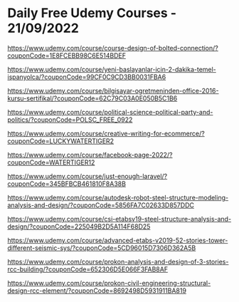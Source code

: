 # Daily Free Udemy Courses - 21/09/2022

https://www.udemy.com/course/course-design-of-bolted-connection/?couponCode=1E8FCEBB98C6E514BDEF
https://www.udemy.com/course/yeni-baslayanlar-icin-2-dakika-temel-ispanyolca/?couponCode=99CF0C9CD3BB0031FBA6
https://www.udemy.com/course/bilgisayar-ogretmeninden-office-2016-kursu-sertifikal/?couponCode=62C79C03A0E050B5C1B6
https://www.udemy.com/course/political-science-political-party-and-politics/?couponCode=POLSC_FREE_0922
https://www.udemy.com/course/creative-writing-for-ecommerce/?couponCode=LUCKYWATERTIGER2
https://www.udemy.com/course/facebook-page-2022/?couponCode=WATERTIGER12
https://www.udemy.com/course/just-enough-laravel/?couponCode=345BFBCB461810F8A38B
https://www.udemy.com/course/autodesk-robot-steel-structure-modeling-analysis-and-design/?couponCode=5856FA7C02633D857DDC
https://www.udemy.com/course/csi-etabsv19-steel-structure-analysis-and-design/?couponCode=225049B2D5A114F68D25
https://www.udemy.com/course/advanced-etabs-v2019-52-stories-tower-different-seismic-sys/?couponCode=5CD96015D7306D362A5B
https://www.udemy.com/course/prokon-analysis-and-design-of-3-stories-rcc-building/?couponCode=652306D5E066F3FAB8AF
https://www.udemy.com/course/prokon-civil-engineering-structural-design-rcc-element/?couponCode=8692498D5931911BA819
